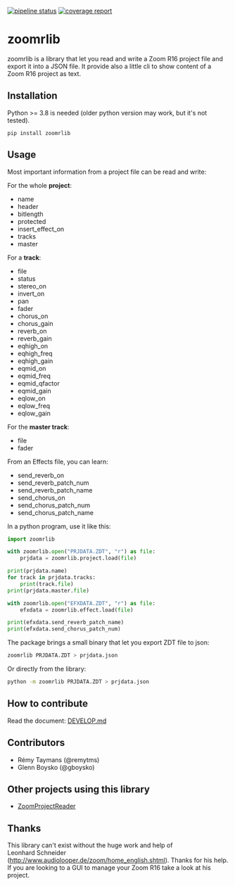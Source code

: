 [![pipeline status](https://gitlab.com/remytms/zoomrlib/badges/master/pipeline.svg)](https://gitlab.com/remytms/zoomrlib/pipelines)
[![coverage report](https://gitlab.com/remytms/zoomrlib/badges/master/coverage.svg)](https://gitlab.com/remytms/zoomrlib/pipelines)

zoomrlib
========

zoomrlib is a library that let you read and write a Zoom R16 project
file and export it into a JSON file. It provide also a little cli to
show content of a Zoom R16 project as text.


Installation
------------

Python >= 3.8 is needed (older python version may work, but it's not
tested).

```shell
pip install zoomrlib
```


Usage
-----

Most important information from a project file can be read and write:

For the whole **project**:
- name
- header
- bitlength
- protected
- insert_effect_on
- tracks
- master

For a **track**:
- file
- status
- stereo_on
- invert_on
- pan
- fader
- chorus_on
- chorus_gain
- reverb_on
- reverb_gain
- eqhigh_on
- eqhigh_freq
- eqhigh_gain
- eqmid_on
- eqmid_freq
- eqmid_qfactor
- eqmid_gain
- eqlow_on
- eqlow_freq
- eqlow_gain

For the **master track**:
- file
- fader

From an Effects file, you can learn:
- send_reverb_on
- send_reverb_patch_num
- send_reverb_patch_name
- send_chorus_on
- send_chorus_patch_num
- send_chorus_patch_name

In a python program, use it like this:

```python
import zoomrlib

with zoomrlib.open("PRJDATA.ZDT", "r") as file:
    prjdata = zoomrlib.project.load(file)

print(prjdata.name)
for track in prjdata.tracks:
    print(track.file)
print(prjdata.master.file)

with zoomrlib.open("EFXDATA.ZDT", "r") as file:
    efxdata = zoomrlib.effect.load(file)

print(efxdata.send_reverb_patch_name)
print(efxdata.send_chorus_patch_num)
```

The package brings a small binary that let you export ZDT file to json:

```sh
zoomrlib PRJDATA.ZDT > prjdata.json
```

Or directly from the library:
```sh
python -m zoomrlib PRJDATA.ZDT > prjdata.json
```

How to contribute
-----------------

Read the document:
[DEVELOP.md](https://gitlab.com/remytms/zoomrlib/-/blob/master/DEVELOP.md)


Contributors
------------

- Rémy Taymans (@remytms)
- Glenn Boysko (@gboysko)


Other projects using this library
---------------------------------

- [ZoomProjectReader](https://github.com/gboysko/ZoomProjectReader)


Thanks
------

This library can't exist without the huge work and help of
Leonhard Schneider (http://www.audiolooper.de/zoom/home_english.shtml).
Thanks for his help. If you are looking to a GUI to manage your Zoom R16
take a look at his project.
